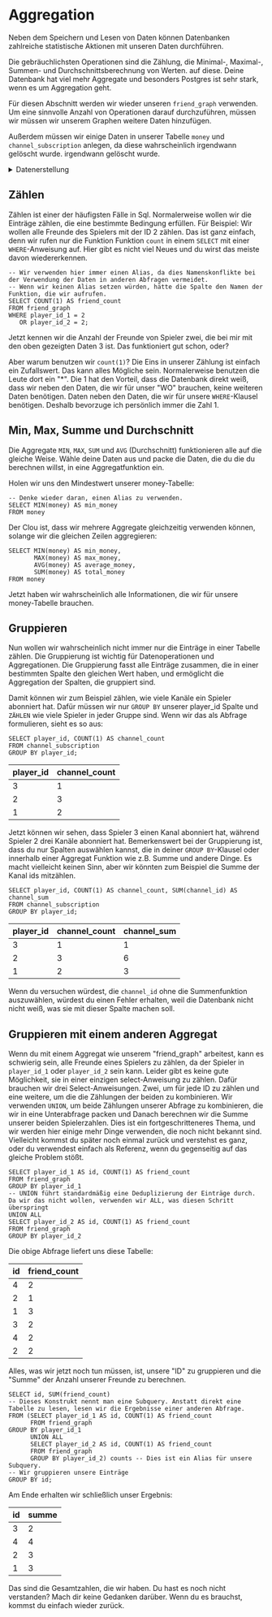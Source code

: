# Aggregation

Neben dem Speichern und Lesen von Daten können Datenbanken zahlreiche statistische Aktionen mit unseren Daten durchführen.

Die gebräuchlichsten Operationen sind die Zählung, die Minimal-, Maximal-, Summen- und Durchschnittsberechnung von Werten.
auf diese. Deine Datenbank hat viel mehr Aggregate und besonders Postgres ist sehr stark, wenn es um Aggregation geht.

Für diesen Abschnitt werden wir wieder unseren `friend_graph` verwenden. Um eine sinnvolle Anzahl von Operationen darauf durchzuführen, müssen wir
müssen wir unserem Graphen weitere Daten hinzufügen.

Außerdem müssen wir einige Daten in unserer Tabelle `money` und `channel_subscription` anlegen, da diese wahrscheinlich irgendwann gelöscht wurde.
irgendwann gelöscht wurde.


<Details>
<summary>Datenerstellung</summary>

<Details>
<summary>Postgres</summary>

```postgresql
INSERT INTO money (SELECT id, ROUND(RANDOM() * 10000) FROM player)
ON CONFLICT DO NOTHING;

INSERT INTO friend_graph
VALUES (1, 2),
       (1, 3),
       (1, 4),
       (4, 2),
       (4, 3),
       (4, 3)
ON CONFLICT DO NOTHING;

INSERT INTO channel_subscription
VALUES (1, 1),
       (1, 2),
       (2, 1),
       (2, 2),
       (2, 3),
       (3, 1)
ON CONFLICT DO NOTHING;
```

</details>


<Details>
<summary>SqLite</summary>

```sqlite
INSERT INTO money
SELECT id, ROUND(RANDOM() * 10000)
FROM player
ON CONFLICT DO NOTHING;

INSERT INTO friend_graph
VALUES (1, 2),
       (1, 3),
       (1, 4),
       (4, 2),
       (4, 3),
       (4, 3)
ON CONFLICT DO NOTHING;

INSERT INTO friend_graph
VALUES (1, 1),
       (1, 2),
       (2, 1),
       (2, 2),
       (2, 3),
       (3, 1)
ON CONFLICT DO NOTHING;
```

</details>



<Details>
<summary>MariaDB & MySQL</summary>

```mysql
INSERT IGNORE INTO money (SELECT id, ROUND(RAND() * 10000) FROM player);

INSERT IGNORE INTO friend_graph
VALUES (1, 2),
       (1, 3),
       (1, 4),
       (4, 2),
       (4, 3),
       (4, 3);

INSERT IGNORE INTO channel_subscription
VALUES (1, 1),
       (1, 2),
       (2, 1),
       (2, 2),
       (2, 3),
       (3, 1);
```

</details>


</details>

## Zählen

Zählen ist einer der häufigsten Fälle in Sql. Normalerweise wollen wir die Einträge zählen, die eine bestimmte Bedingung erfüllen. Für
Beispiel: Wir wollen alle Freunde des Spielers mit der ID 2 zählen. Das ist ganz einfach, denn wir rufen nur die Funktion
Funktion `count` in einem `SELECT` mit einer `WHERE`-Anweisung auf. Hier gibt es nicht viel Neues und du wirst das meiste davon wiedererkennen.

```postgresql
-- Wir verwenden hier immer einen Alias, da dies Namenskonflikte bei der Verwendung der Daten in anderen Abfragen vermeidet.
-- Wenn wir keinen Alias setzen würden, hätte die Spalte den Namen der Funktion, die wir aufrufen.
SELECT COUNT(1) AS friend_count
FROM friend_graph
WHERE player_id_1 = 2
   OR player_id_2 = 2;
```

Jetzt kennen wir die Anzahl der Freunde von Spieler zwei, die bei mir mit den oben gezeigten Daten 3 ist. Das funktioniert gut
schon, oder?

Aber warum benutzen wir `count(1)`? Die Eins in unserer Zählung ist einfach ein Zufallswert. Das kann alles Mögliche sein. Normalerweise
benutzen die Leute dort ein "*". Die 1 hat den Vorteil, dass die Datenbank direkt weiß, dass wir neben den Daten, die wir für unser "WO" brauchen, keine weiteren Daten benötigen.
Daten neben den Daten, die wir für unsere `WHERE`-Klausel benötigen. Deshalb bevorzuge ich persönlich immer die Zahl 1.

## Min, Max, Summe und Durchschnitt

Die Aggregate `MIN`, `MAX`, `SUM` und `AVG` (Durchschnitt) funktionieren alle auf die gleiche Weise. Wähle deine Daten aus und packe die Daten, die du
die du berechnen willst, in eine Aggregatfunktion ein.

Holen wir uns den Mindestwert unserer money-Tabelle:

```postgresql
-- Denke wieder daran, einen Alias zu verwenden.
SELECT MIN(money) AS min_money
FROM money
```

Der Clou ist, dass wir mehrere Aggregate gleichzeitig verwenden können, solange wir die gleichen Zeilen aggregieren:

```postgresql
SELECT MIN(money) AS min_money,
       MAX(money) AS max_money,
       AVG(money) AS average_money,
       SUM(money) AS total_money
FROM money
```

Jetzt haben wir wahrscheinlich alle Informationen, die wir für unsere money-Tabelle brauchen.

## Gruppieren

Nun wollen wir wahrscheinlich nicht immer nur die Einträge in einer Tabelle zählen. Die Gruppierung ist wichtig für Datenoperationen und
Aggregationen. Die Gruppierung fasst alle Einträge zusammen, die in einer bestimmten Spalte den gleichen Wert haben, und ermöglicht die Aggregation
der Spalten, die gruppiert sind.

Damit können wir zum Beispiel zählen, wie viele Kanäle ein Spieler abonniert hat. Dafür müssen wir nur `GROUP BY`
unserer player_id Spalte und `ZÄHLEN` wie viele Spieler in jeder Gruppe sind. Wenn wir das als Abfrage formulieren, sieht es so aus:

```postgresql
SELECT player_id, COUNT(1) AS channel_count
FROM channel_subscription
GROUP BY player_id;
```

| player_id | channel_count |
|:----------|:--------------|
| 3         | 1             |
| 2         | 3             |
| 1         | 2             |

Jetzt können wir sehen, dass Spieler 3 einen Kanal abonniert hat, während Spieler 2 drei Kanäle abonniert hat. Bemerkenswert
bei der Gruppierung ist, dass du nur Spalten auswählen kannst, die in deiner `GROUP BY`-Klausel oder innerhalb einer Aggregat
Funktion wie z.B. Summe und andere Dinge. Es macht vielleicht keinen Sinn, aber wir könnten zum Beispiel die Summe der Kanal
ids mitzählen.

```postgresql
SELECT player_id, COUNT(1) AS channel_count, SUM(channel_id) AS channel_sum
FROM channel_subscription
GROUP BY player_id;
```

| player_id | channel_count | channel_sum |
|:----------|:--------------|:------------|
| 3         | 1             | 1           |
| 2         | 3             | 6           |
| 1         | 2             | 3           |

Wenn du versuchen würdest, die `channel_id` ohne die Summenfunktion auszuwählen, würdest du einen Fehler erhalten, weil die Datenbank nicht
nicht weiß, was sie mit dieser Spalte machen soll.

## Gruppieren mit einem anderen Aggregat

Wenn du mit einem Aggregat wie unserem "friend_graph" arbeitest, kann es schwierig sein, alle Freunde eines Spielers zu zählen,
da der Spieler in `player_id_1` oder `player_id_2` sein kann. Leider gibt es keine gute Möglichkeit, sie in einer einzigen
select-Anweisung zu zählen. Dafür brauchen wir drei Select-Anweisungen. Zwei, um für jede ID zu zählen und eine weitere, um die
die Zählungen der beiden zu kombinieren. Wir verwenden `UNION`, um beide Zählungen unserer Abfrage zu kombinieren, die wir in eine Unterabfrage packen und
Danach berechnen wir die Summe unserer beiden Spielerzahlen. Dies ist ein fortgeschritteneres Thema, und wir werden hier einige
mehr Dinge verwenden, die noch nicht bekannt sind. Vielleicht kommst du später noch einmal zurück und verstehst es ganz, oder du verwendest einfach
als Referenz, wenn du gegenseitig auf das gleiche Problem stößt.

```postgresql
SELECT player_id_1 AS id, COUNT(1) AS friend_count
FROM friend_graph
GROUP BY player_id_1
-- UNION führt standardmäßig eine Deduplizierung der Einträge durch. Da wir das nicht wollen, verwenden wir ALL, was diesen Schritt überspringt
UNION ALL
SELECT player_id_2 AS id, COUNT(1) AS friend_count
FROM friend_graph
GROUP BY player_id_2
```

Die obige Abfrage liefert uns diese Tabelle:

| id  | friend_count |
|:----|:-------------|
| 4   | 2            |
| 2   | 1            |
| 1   | 3            |
| 3   | 2            |
| 4   | 2            |
| 2   | 2            |

Alles, was wir jetzt noch tun müssen, ist, unsere "ID" zu gruppieren und die "Summe" der Anzahl unserer Freunde zu berechnen.

```postgresql
SELECT id, SUM(friend_count)
-- Dieses Konstrukt nennt man eine Subquery. Anstatt direkt eine Tabelle zu lesen, lesen wir die Ergebnisse einer anderen Abfrage.
FROM (SELECT player_id_1 AS id, COUNT(1) AS friend_count
      FROM friend_graph
GROUP BY player_id_1
      UNION ALL
      SELECT player_id_2 AS id, COUNT(1) AS friend_count
      FROM friend_graph
      GROUP BY player_id_2) counts -- Dies ist ein Alias für unsere Subquery.
-- Wir gruppieren unsere Einträge
GROUP BY id;
```

Am Ende erhalten wir schließlich unser Ergebnis:

| id  | summe |
|:----|:------|
| 3   | 2     |
| 4   | 4     |
| 2   | 3     |
| 1   | 3     |

Das sind die Gesamtzahlen, die wir haben. Du hast es noch nicht verstanden? Mach dir keine Gedanken darüber. Wenn du es brauchst, kommst du einfach 
wieder zurück.
